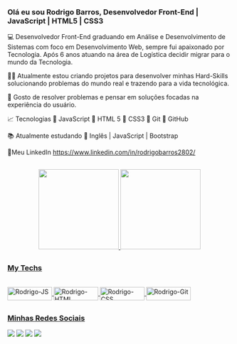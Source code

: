 ### Olá eu sou Rodrigo Barros, Desenvolvedor Front-End | JavaScript | HTML5 | CSS3

💻 Desenvolvedor Front-End graduando em Análise e Desenvolvimento de Sistemas com foco em Desenvolvimento Web, sempre fui apaixonado por Tecnologia. Após 6 anos atuando na área de Logística decidir migrar para o mundo da Tecnologia.

🧑‍💻 Atualmente estou criando projetos para desenvolver minhas Hard-Skills solucionando problemas do mundo real e trazendo para a vida tecnológica. 

💬 Gosto de resolver problemas e pensar em soluções focadas na experiência do usuário.

📈 Tecnologias 
🔹 JavaScript
🔹 HTML 5
🔹 CSS3
🔹 Git
🔹 GitHub

📚 Atualmente estudando 
🧠 Inglês | JavaScript | Bootstrap

🔗Meu LinkedIn
https://www.linkedin.com/in/rodrigobarros2802/

##

<div align="center">
  <a href="https://github.com/rodrigobarros2802">
  <img height="180em" src="https://github-readme-stats.vercel.app/api?username=rodrigobarros2802&show_icons=true&theme=vue-dark&include_all_commits=true&count_private=true"/>
  <img height="180em" src="https://github-readme-stats.vercel.app/api/top-langs/?username=rodrigobarros2802&layout=compact&langs_count=7&theme=vue-dark"/>
</div>
 
  ##
  
### My Techs
  
<div style="display: inline_block"><br>
  <img align="center" alt="Rodrigo-JS" height="30" width="100" src="https://img.shields.io/badge/JavaScript-F7DF1E?style=for-the-badge&logo=javascript&logoColor=black">
  <img align="center" alt="Rodrigo-HTML" height="30" width="100" src="https://img.shields.io/badge/HTML5-E34F26?style=for-the-badge&logo=html5&logoColor=white">
  <img align="center" alt="Rodrigo-CSS" height="30" width="100" src="https://img.shields.io/badge/CSS3-1572B6?style=for-the-badge&logo=css3&logoColor=white">
  <img align="center" alt="Rodrigo-Git" height="30" width="100" src="https://img.shields.io/badge/GIT-E44C30?style=for-the-badge&logo=git&logoColor=white">
</div>

  ##
  
  ### Minhas Redes Sociais
  
  <div>
    <a href="https://www.linkedin.com/in/rodrigobarros2802" target="_blank"><img src="https://img.shields.io/badge/-LinkedIn-%230077B5?style=for-the-badge&logo=linkedin&logoColor=white" target="_blank"></a>
    <a href = "mailto:rodrigobarros2802@gmail.com"><img src="https://img.shields.io/badge/Gmail-D14836?style=for-the-badge&logo=gmail&logoColor=white" target="_blank"></a>
    <a href="https://contate.me/rodrigobarros" target="_blank"><img src="https://img.shields.io/badge/WhatsApp-25D366?style=for-the-badge&logo=whatsapp&logoColor=white" target="_blank"></a>
    <a href="https://t.me/Rodrigobarros2802" target="_blank"><img src="https://img.shields.io/badge/Telegram-2CA5E0?style=for-the-badge&logo=telegram&logoColor=white" target="_blank"></a>
    </div>
  
  
